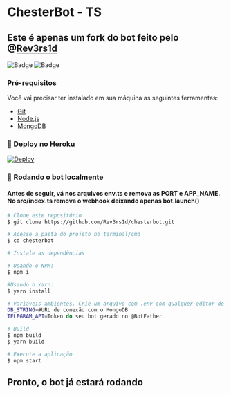 # ChesterBot - TS
## Este é apenas um fork do bot feito pelo @[Rev3rs1d](https://github.com/Rev3rs1d)

![Badge](https://img.shields.io/badge/Telegram-ShuseiKagari-blue) ![Badge](https://img.shields.io/badge/Telegram-type0f-blue)

### Pré-requisitos

Você vai precisar ter instalado em sua máquina as seguintes ferramentas:
- [Git](https://git-scm.com)
- [Node.js](https://nodejs.org/en/) 
- [MongoDB](https://cloud.mongodb.com/)

### 🤖 Deploy no Heroku

[![Deploy](https://www.herokucdn.com/deploy/button.svg)](https://heroku.com/deploy)


### 🤖 Rodando o bot localmente
#### Antes de seguir, vá nos arquivos env.ts e remova as PORT e APP_NAME. No src/index.ts remova o webhook deixando apenas bot.launch()

```bash
# Clone este repositório
$ git clone https://github.com/Rev3rs1d/chesterbot.git

# Acesse a pasta do projeto no terminal/cmd
$ cd chesterbot

# Instale as dependências

# Usando o NPM:
$ npm i

#Usando o Yarn:
$ yarn install

# Variáveis ambientes. Crie um arquivo com .env com qualquer editor de texto e coloque:
DB_STRING=#URL de conexão com o MongoDB
TELEGRAM_API=Token do seu bot gerado no @BotFather

# Build
$ npm build
$ yarn build

# Execute a aplicação
$ npm start

```
## Pronto, o bot já estará rodando
